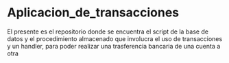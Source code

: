 # Aplicacion_de_transacciones
El presente es el repositorio donde se encuentra el script de la base de datos y el procedimiento almacenado que involucra el uso de transacciones y un handler, para poder realizar una trasferencia bancaria de una cuenta a otra

